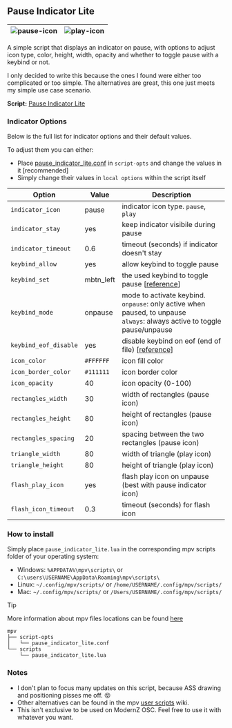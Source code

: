 ## Pause Indicator Lite
| ![pause-icon](https://github.com/user-attachments/assets/cd41333c-8fdd-4de9-8977-15eea95798dc) | ![play-icon](https://github.com/user-attachments/assets/0d1671f8-9b1b-4f10-ade3-82d1748b2d93) |
|:---:|:---:|

A simple script that displays an indicator on pause, with options to adjust icon type, color, height, width, opacity and whether to toggle pause with a keybind or not.

I only decided to write this because the ones I found were either too complicated or too simple. The alternatives are great, this one just meets my simple use case scenario.

**Script:** [Pause Indicator Lite](./pause_indicator_lite.lua)

### Indicator Options
Below is the full list for indicator options and their default values. 

To adjust them you can either: 
- Place [pause_indicator_lite.conf](./pause_indicator_lite.conf) in `script-opts` and change the values in it [recommended]
- Simply change their values in `local options` within the script itself

| Option                   | Value       | Description                                                                                                                          |
|--------------------------|-------------|--------------------------------------------------------------------------------------------------------------------------------------|
| `indicator_icon`         | pause       | indicator icon type.  `pause`, `play`                                                                                                |
| `indicator_stay`         | yes         | keep indicator visibile during pause                                                                                                 |
| `indicator_timeout`      | 0.6         | timeout (seconds) if indicator doesn't stay                                                                                          |
| `keybind_allow`          | yes         | allow keybind to toggle pause                                                                                                        |
| `keybind_set`            | mbtn_left   | the used keybind to toggle pause [[reference](https://github.com/mpv-player/mpv/blob/master/etc/input.conf)]                         |
| `keybind_mode`           | onpause     | mode to activate keybind. <br>`onpause`: only active when paused, to unpause <br>`always`: always active to toggle pause/unpause     |
| `keybind_eof_disable`    | yes         | disable keybind on eof (end of file) [[reference](https://github.com/Samillion/ModernZ/issues/291)]                                  |
| `icon_color`             | `#FFFFFF`   | icon fill color                                                                                                                      |
| `icon_border_color`      | `#111111`   | icon border color                                                                                                                    |
| `icon_opacity`           | 40          | icon opacity (0-100)                                                                                                                 |
| `rectangles_width`       | 30          | width of rectangles (pause icon)                                                                                                     |
| `rectangles_height`      | 80          | height of rectangles (pause icon)                                                                                                    |
| `rectangles_spacing`     | 20          | spacing between the two rectangles (pause icon)                                                                                      |
| `triangle_width`         | 80          | width of triangle (play icon)                                                                                                        |
| `triangle_height`        | 80          | height of triangle (play icon)                                                                                                       |
| `flash_play_icon`        | yes         | flash play icon on unpause (best with pause indicator icon)                                                                          |
| `flash_icon_timeout`     | 0.3         | timeout (seconds) for flash icon                                                                                                     |

### How to install

Simply place `pause_indicator_lite.lua` in the corresponding mpv scripts folder of your operating system:

- Windows: `%APPDATA%\mpv\scripts\` or `C:\users\USERNAME\AppData\Roaming\mpv\scripts\`
- Linux: `~/.config/mpv/scripts/` or `/home/USERNAME/.config/mpv/scripts/`
- Mac: `~/.config/mpv/scripts/` or `/Users/USERNAME/.config/mpv/scripts/`

> [!TIP]
> More information about mpv files locations can be found  [here](https://mpv.io/manual/master/#files)

```
mpv
├── script-opts
│   └── pause_indicator_lite.conf
└── scripts
    └── pause_indicator_lite.lua
```

### Notes

- I don't plan to focus many updates on this script, because ASS drawing and positioning pisses me off. 😝 
- Other alternatives can be found in the mpv [user scripts](https://github.com/mpv-player/mpv/wiki/User-Scripts) wiki.
- This isn't exclusive to be used on ModernZ OSC. Feel free to use it with whatever you want.
